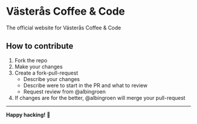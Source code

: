 # Västerås Coffee & Code

  The official website for Västerås Coffee &amp; Code

## How to contribute

1. Fork the repo
2. Make your changes
3. Create a fork-pull-request
    - Describe your changes
    - Describe were to start in the PR and what to review
    - Request review from @albingroen
4. If changes are for the better, @albingroen will merge your pull-request
---
**Happy hacking!** 🎉

